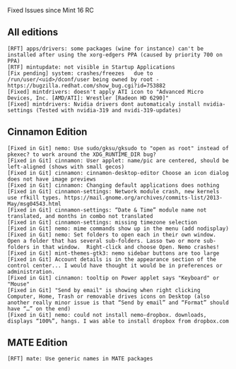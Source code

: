 Fixed Issues since Mint 16 RC

All editions
------------
	[RFT] apps/drivers: some packages (wine for instance) can't be installed after using the xorg-edgers PPA (caused by priority 700 on PPA)	
	[RTF] mintupdate: not visible in Startup Applications
	[Fix pending] system: crashes/freezes	due to /run/user/<uid>/dconf/user being owned by root - https://bugzilla.redhat.com/show_bug.cgi?id=753882
	[Fixed] mintdrivers: doesn't apply ATI icon to "Advanced Micro Devices, Inc. [AMD/ATI]: Wrestler [Radeon HD 6290]"	
	[Fixed] mintdrivers: Nvidia drivers dont automaticaly install nvidia-settings (Tested with nvidia-319 and nvidi-319-updates)

Cinnamon Edition
----------------
	[Fixed in Git] nemo: Use sudo/gksu/gksudo to "open as root" instead of pkexec? to work around the XDG_RUNTIME_DIR bug?
	[Fixed in Git] cinnamon: User applet: name/pic are centered, should be left-aligned (shows with small gecos)
	[Fixed in Git] cinnamon: cinnamon-desktop-editor Choose an icon dialog does not have image previews
    [Fixed in Git] cinnamon: Changing default applications does nothing
    [Fixed in Git] cinnamon-settings: Network module crash, new kernels use rfkill types. https://mail.gnome.org/archives/commits-list/2013-May/msg04543.html
	[Fixed in Git] cinnamon-settings: “Date & Time” module name not translated, and months in combo not translated
	[Fixed in Git] cinnamon-settings: missing timezone selection
	[Fixed in Git] nemo: mime commands show up in the menu (add nodisplay)
	[Fixed in Git] nemo: Set folders to open each in their own window. Open a folder that has several sub-folders. Lasso two or more sub-folders in that window.  Right-click and choose Open. Nemo crashes!	
	[Fixed in Git] mint-themes-gtk3: nemo sidebar buttons are too large
	[Fixed in Git] Account details is in the appearance section of the control center... I would have thought it would be in preferences or administration.	
	[Fixed in Git] cinnamon: tooltip on Power applet says "Keyboard" or "Mouse"
	[Fixed in Git] "Send by email" is showing when right clicking Computer, Home, Trash or removable drives icons on Desktop (also another really minor issue is that “Send by email” and “Format” should have “…” on the end)
	[Fixed in Git] nemo: could not install nemo-dropbox. downloads, displays “100%”, hangs. I was able to install dropbox from dropbox.com	

MATE Edition
------------
	[RFT] mate: Use generic names in MATE packages
